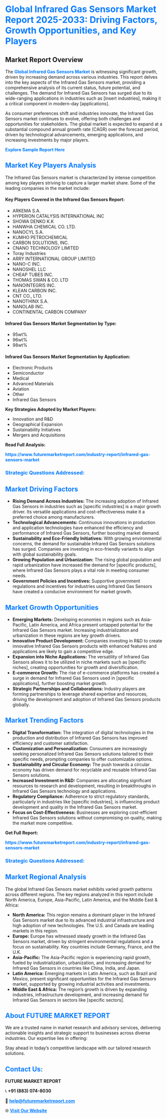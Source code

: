 <h1 style="color: #007BFF;">Global Infrared Gas Sensors Market Report 2025-2033: Driving Factors, Growth Opportunities, and Key Players</h1>

<section id="overview">
<h2>Market Report Overview</h2>
<p>The <a href="https://www.futuremarketreport.com/industry-report/infrared-gas-sensors-market" style="color: #007BFF; text-decoration: none;"><strong>Global Infrared Gas Sensors Market</strong></a> is witnessing significant growth, driven by increasing demand across various industries. This report delves into the key aspects of the Infrared Gas Sensors market, providing a comprehensive analysis of its current status, future potential, and challenges. The demand for Infrared Gas Sensors has surged due to its wide-ranging applications in industries such as [insert industries], making it a critical component in modern-day [applications].</p>
<p>As consumer preferences shift and industries innovate, the Infrared Gas Sensors market continues to evolve, offering both challenges and opportunities for stakeholders. The global market is expected to expand at a substantial compound annual growth rate (CAGR) over the forecast period, driven by technological advancements, emerging applications, and increasing investments by major players.</p>
</section>

<section id="overview">
<p><a href="https://www.futuremarketreport.com/request-sample/reportId=127999" style="color: #007BFF; text-decoration: none;"><strong>Explore Sample Report Here</strong></a></p>
</section>

<section id="key-players">
<h2 style="color: #007BFF;">Market Key Players Analysis</h2>
<p>The Infrared Gas Sensors market is characterized by intense competition among key players striving to capture a larger market share. Some of the leading companies in the market include:</p>
<h4>Key Players Covered in the Infrared Gas Sensors Report:</h4>
<ul><li>ARKEMA S.A.</li><li>HYPERION CATALYSIS INTERNATIONAL INC</li><li>SHOWA DENKO K.K</li><li>HANWHA CHEMICAL CO. LTD.</li><li>NANOCYL S.A.</li><li>KUMHO PETROCHEMICAL</li><li>CARBON SOLUTIONS, INC.</li><li>CNANO TECHNOLOGY LIMITED</li><li>Toray Industries</li><li>ARRY INTERNATIONAL GROUP LIMITED</li><li>NANO-C INC.</li><li>NANOSHEL LLC</li><li>CHEAP TUBES INC.</li><li>THOMAS SWAN &amp; CO. LTD</li><li>NANOINTEGRIS INC.</li><li>KLEAN CARBON INC.</li><li>CNT CO., LTD.</li><li>NANOTHINX S.A.</li><li>NANOLAB INC.</li><li>CONTINENTAL CARBON COMPANY</li></ul>
<h4>Infrared Gas Sensors Market Segmentation by Type:</h4>
<ul><li>95wt%</li><li>96wt%</li><li>98wt%</li></ul>

<h4>Infrared Gas Sensors Market Segmentation by Application:</h4>
<ul><li>Electronic Products</li><li>Semiconductor</li><li>Medical</li><li>Advanced Materials</li><li>Aviation</li><li>Other</li><li>Infrared Gas Sensors</li></ul>
<p><strong>Key Strategies Adopted by Market Players:</strong></p>
<ul>
<li>Innovation and R&D</li>
<li>Geographical Expansion</li>
<li>Sustainability Initiatives</li>
<li>Mergers and Acquisitions</li>
</ul>
</section>

<section>
<p><strong>Read Full Analysis: </strong></p><a href="https://www.futuremarketreport.com/industry-report/infrared-gas-sensors-market" style="color: #007BFF; text-decoration: none;"><strong>https://www.futuremarketreport.com/industry-report/infrared-gas-sensors-market</strong></a>
<h3 style="color: #007BFF;">Strategic Questions Addressed:</h3>
</section>

<section id="driving-factors">
<h2 style="color: #007BFF;">Market Driving Factors</h2>
<ul>
<li><strong>Rising Demand Across Industries:</strong> The increasing adoption of Infrared Gas Sensors in industries such as [specific industries] is a major growth driver. Its versatile applications and cost-effectiveness make it a preferred choice among manufacturers.</li>
<li><strong>Technological Advancements:</strong> Continuous innovations in production and application technologies have enhanced the efficiency and performance of Infrared Gas Sensors, further boosting market demand.</li>
<li><strong>Sustainability and Eco-Friendly Initiatives:</strong> With growing environmental concerns, the demand for sustainable Infrared Gas Sensors solutions has surged. Companies are investing in eco-friendly variants to align with global sustainability goals.</li>
<li><strong>Growing Population and Urbanization:</strong> The rising global population and rapid urbanization have increased the demand for [specific products], where Infrared Gas Sensors plays a vital role in meeting consumer needs.</li>
<li><strong>Government Policies and Incentives:</strong> Supportive government regulations and incentives for industries using Infrared Gas Sensors have created a conducive environment for market growth.</li>
</ul>
</section>

<section id="growth-opportunities">
<h2 style="color: #007BFF;">Market Growth Opportunities</h2>
<ul>
<li><strong>Emerging Markets:</strong> Developing economies in regions such as Asia-Pacific, Latin America, and Africa present untapped potential for the Infrared Gas Sensors market. Increasing industrialization and urbanization in these regions are key growth drivers.</li>
<li><strong>Innovative Product Development:</strong> Companies investing in R&D to create innovative Infrared Gas Sensors products with enhanced features and applications are likely to gain a competitive edge.</li>
<li><strong>Expansion into Niche Applications:</strong> The versatility of Infrared Gas Sensors allows it to be utilized in niche markets such as [specific niches], creating opportunities for growth and diversification.</li>
<li><strong>E-commerce Growth:</strong> The rise of e-commerce platforms has created a surge in demand for Infrared Gas Sensors used in [specific applications], further boosting market growth.</li>
<li><strong>Strategic Partnerships and Collaborations:</strong> Industry players are forming partnerships to leverage shared expertise and resources, driving the development and adoption of Infrared Gas Sensors products globally.</li>
</ul>
</section>

<section id="trending-factors">
<h2 style="color: #007BFF;">Market Trending Factors</h2>
<ul>
<li><strong>Digital Transformation:</strong> The integration of digital technologies in the production and distribution of Infrared Gas Sensors has improved efficiency and customer satisfaction.</li>
<li><strong>Customization and Personalization:</strong> Consumers are increasingly seeking personalized Infrared Gas Sensors solutions tailored to their specific needs, prompting companies to offer customizable options.</li>
<li><strong>Sustainability and Circular Economy:</strong> The push towards a circular economy has driven demand for recyclable and reusable Infrared Gas Sensors solutions.</li>
<li><strong>Increased Investment in R&D:</strong> Companies are allocating significant resources to research and development, resulting in breakthroughs in Infrared Gas Sensors technology and applications.</li>
<li><strong>Regulatory Compliance:</strong> Adherence to strict regulatory standards, particularly in industries like [specific industries], is influencing product development and quality in the Infrared Gas Sensors market.</li>
<li><strong>Focus on Cost-Effectiveness:</strong> Businesses are exploring cost-efficient Infrared Gas Sensors solutions without compromising on quality, making the market more competitive.</li>
</ul>
</section>

<section>
<p><strong>Get Full Report: </strong></p><a href="https://www.futuremarketreport.com/industry-report/infrared-gas-sensors-market" style="color: #007BFF; text-decoration: none;"><strong>https://www.futuremarketreport.com/industry-report/infrared-gas-sensors-market</strong></a>
<h3 style="color: #007BFF;">Strategic Questions Addressed:</h3>
</section>


<section id="regional-analysis">
<h2 style="color: #007BFF;">Market Regional Analysis</h2>
<p>The global Infrared Gas Sensors market exhibits varied growth patterns across different regions. The key regions analyzed in this report include North America, Europe, Asia-Pacific, Latin America, and the Middle East & Africa:</p>
<ul>
<li><strong>North America:</strong> This region remains a dominant player in the Infrared Gas Sensors market due to its advanced industrial infrastructure and high adoption of new technologies. The U.S. and Canada are leading markets in this region.</li>
<li><strong>Europe:</strong> Europe has witnessed steady growth in the Infrared Gas Sensors market, driven by stringent environmental regulations and a focus on sustainability. Key countries include Germany, France, and the U.K.</li>
<li><strong>Asia-Pacific:</strong> The Asia-Pacific region is experiencing rapid growth, fueled by industrialization, urbanization, and increasing demand for Infrared Gas Sensors in countries like China, India, and Japan.</li>
<li><strong>Latin America:</strong> Emerging markets in Latin America, such as Brazil and Mexico, present significant opportunities for the Infrared Gas Sensors market, supported by growing industrial activities and investments.</li>
<li><strong>Middle East & Africa:</strong> The region’s growth is driven by expanding industries, infrastructure development, and increasing demand for Infrared Gas Sensors in sectors like [specific sectors].</li>
</ul>
</section>

<footer>
<h2 style="color: #007BFF;">About FUTURE MARKET REPORT</h2>
<p>We are a trusted name in market research and advisory services, delivering actionable insights and strategic support to businesses across diverse industries. Our expertise lies in offering:</p>

<p>Stay ahead in today’s competitive landscape with our tailored research solutions.</p>

<h2 style="color: #007BFF;">Contact Us:</h2>
<p><strong>FUTURE MARKET REPORT</strong></p>
<p>📞 <strong>+91 (883) 074-8030</strong></p>
<p>📧 <strong><a href="mailto:help@futuremarketreport.com" style="color: #007BFF;">help@futuremarketreport.com</a></strong></p>
<p>🌐 <strong><a href="https://www.futuremarketreport.com/" style="color: #007BFF;">Visit Our Website</a></strong></p>
</footer>
